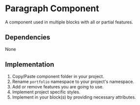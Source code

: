 # Paragraph Component

A component used in multiple blocks with all or partial features.

## Dependencies

None

## Implementation

1. Copy/Paste component folder in your project.
2. Rename `portfolio` namespace to your project's namespace.
3. Add or remove features you are going to use.
4. Implement project specific styles.
5. Implement in your block(s) by providing necessary attributes.
